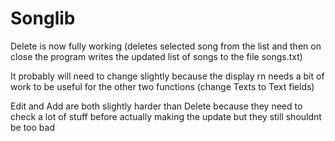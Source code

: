 # Songlib

Delete is now fully working (deletes selected song from the list and then on close the program writes the updated list of songs to the file songs.txt)

It probably will need to change slightly because the display rn needs a bit of work to be useful for the other two functions (change Texts to Text fields)

Edit and Add are both slightly harder than Delete because they need to check a lot of stuff before actually making the update but they still shouldnt be too bad
